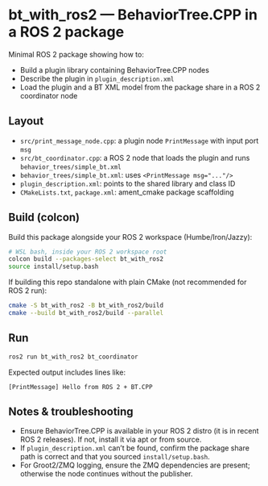 # bt_with_ros2 — BehaviorTree.CPP in a ROS 2 package

Minimal ROS 2 package showing how to:

- Build a plugin library containing BehaviorTree.CPP nodes
- Describe the plugin in `plugin_description.xml`
- Load the plugin and a BT XML model from the package share in a ROS 2 coordinator node

## Layout

- `src/print_message_node.cpp`: a plugin node `PrintMessage` with input port `msg`
- `src/bt_coordinator.cpp`: a ROS 2 node that loads the plugin and runs `behavior_trees/simple_bt.xml`
- `behavior_trees/simple_bt.xml`: uses `<PrintMessage msg="..."/>`
- `plugin_description.xml`: points to the shared library and class ID
- `CMakeLists.txt`, `package.xml`: ament_cmake package scaffolding

## Build (colcon)

Build this package alongside your ROS 2 workspace (Humbe/Iron/Jazzy):

```bash
# WSL bash, inside your ROS 2 workspace root
colcon build --packages-select bt_with_ros2
source install/setup.bash
```

If building this repo standalone with plain CMake (not recommended for ROS 2 run):

```bash
cmake -S bt_with_ros2 -B bt_with_ros2/build
cmake --build bt_with_ros2/build --parallel
```

## Run

```bash
ros2 run bt_with_ros2 bt_coordinator
```

Expected output includes lines like:

```text
[PrintMessage] Hello from ROS 2 + BT.CPP
```

## Notes & troubleshooting

- Ensure BehaviorTree.CPP is available in your ROS 2 distro (it is in recent ROS 2 releases). If not, install it via apt or from source.
- If `plugin_description.xml` can’t be found, confirm the package share path is correct and that you sourced `install/setup.bash`.
- For Groot2/ZMQ logging, ensure the ZMQ dependencies are present; otherwise the node continues without the publisher.
